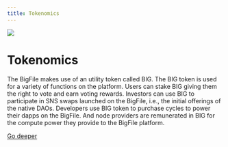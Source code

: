 ```yaml
---
title: Tokenomics
---
```


![](/img/how-it-works/tokenomics.600.jpg)

# Tokenomics

The BigFile makes use of an utility token called BIG. The BIG token is used for a variety of functions on the platform. Users can stake BIG giving them the right to vote and earn voting rewards. Investors can use BIG to participate in SNS swaps launched on the BigFile, i.e., the initial offerings of the native DAOs. Developers use BIG token to purchase cycles to power their dapps on the BigFile. And node providers are remunerated in BIG for the compute power they provide to the BigFile platform. 

[Go deeper](/how-it-works/tokenomics/)
